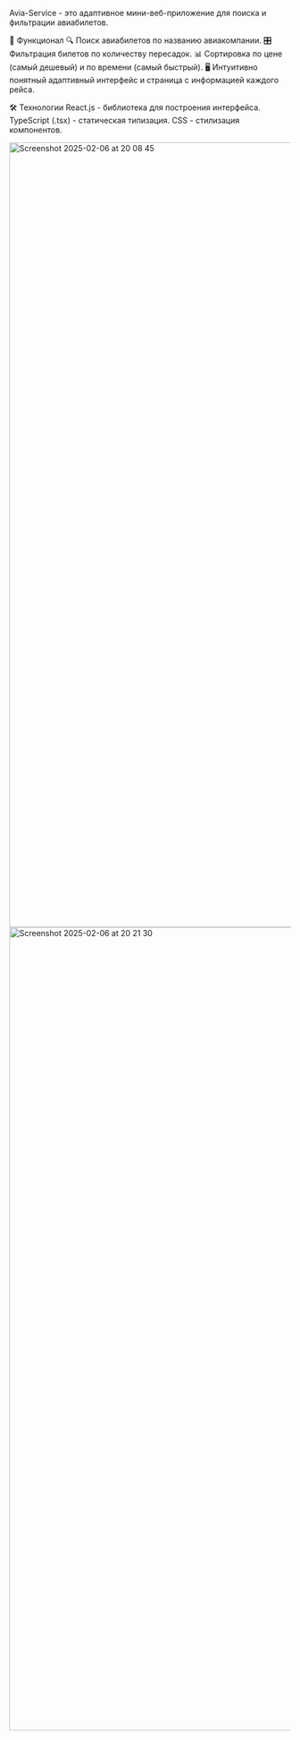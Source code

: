 Avia-Service - это адаптивное мини-веб-приложение для поиска и фильтрации авиабилетов.

🚀 Функционал
🔍 Поиск авиабилетов по названию авиакомпании.
🎛 Фильтрация билетов по количеству пересадок.
📊 Сортировка по цене (самый дешевый) и по времени (самый быстрый).
🖥️ Интуитивно понятный адаптивный интерфейс и страница с информацией каждого рейса.

🛠️ Технологии
React.js - библиотека для построения интерфейса.
TypeScript (.tsx) - статическая типизация.
CSS - стилизация компонентов.


<img width="1403" alt="Screenshot 2025-02-06 at 20 08 45" src="https://github.com/user-attachments/assets/6e8d2334-eadf-40b9-8a2c-039b9d0f2b0e" />

<img width="1436" alt="Screenshot 2025-02-06 at 20 21 30" src="https://github.com/user-attachments/assets/97e8ab9b-c0af-4733-96a0-82744ea2b476" />



